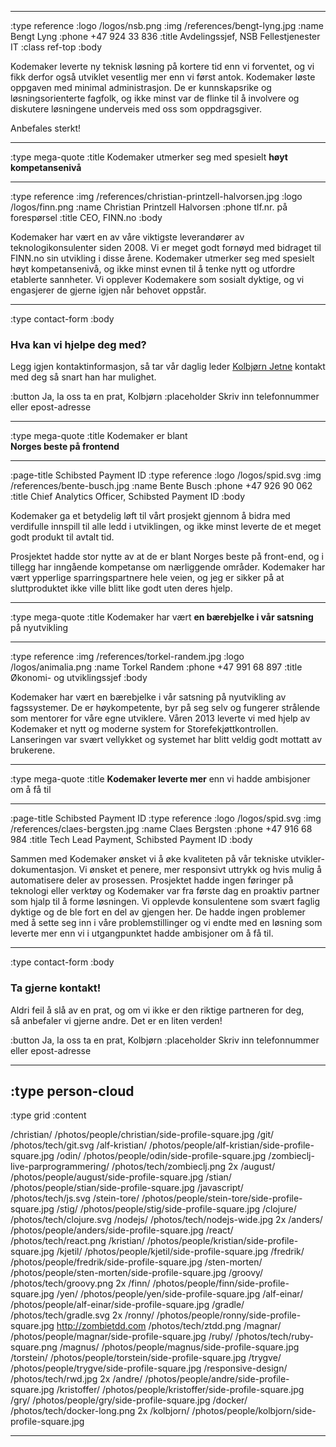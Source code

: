 

--------------------------------------------------------------------------------
:type reference
:logo /logos/nsb.png
:img /references/bengt-lyng.jpg
:name Bengt Lyng
:phone +47 924 33 836
:title Avdelingssjef, NSB Fellestjenester IT
:class ref-top
:body

Kodemaker leverte ny teknisk løsning på kortere tid enn vi
forventet, og vi fikk derfor også utviklet vesentlig mer enn vi
først antok. Kodemaker løste oppgaven med minimal administrasjon. De
er kunnskapsrike og løsningsorienterte fagfolk, og ikke minst var de
flinke til å involvere og diskutere løsningene underveis med oss som
oppdragsgiver.

Anbefales sterkt!

--------------------------------------------------------------------------------
:type mega-quote
:title Kodemaker utmerker seg med spesielt **høyt kompetansenivå**

--------------------------------------------------------------------------------
:type reference
:img /references/christian-printzell-halvorsen.jpg
:logo /logos/finn.png
:name Christian Printzell Halvorsen
:phone tlf.nr. på forespørsel
:title CEO, FINN.no
:body

Kodemaker har vært en av våre viktigste leverandører av teknologikonsulenter
siden 2008. Vi er meget godt fornøyd med bidraget til FINN.no
sin utvikling i disse årene. Kodemaker utmerker seg med spesielt høyt
kompetansenivå, og ikke minst evnen til å tenke nytt og utfordre etablerte
sannheter. Vi opplever Kodemakere som sosialt dyktige, og vi engasjerer de
gjerne igjen når behovet oppstår.

--------------------------------------------------------------------------------
:type contact-form
:body

### Hva kan vi hjelpe deg med?

Legg igjen kontaktinformasjon, så tar vår daglig leder
[Kolbjørn Jetne](/kolbjorn/) kontakt med deg så snart han har mulighet.

:button Ja, la oss ta en prat, Kolbjørn
:placeholder Skriv inn telefonnummer eller epost-adresse

--------------------------------------------------------------------------------
:type mega-quote
:title Kodemaker er blant<br> **Norges beste på frontend**

--------------------------------------------------------------------------------
:page-title Schibsted Payment ID
:type reference
:logo /logos/spid.svg
:img /references/bente-busch.jpg
:name Bente Busch
:phone +47 926 90 062
:title Chief Analytics Officer, Schibsted Payment ID
:body

Kodemaker ga et betydelig løft til vårt prosjekt gjennom å bidra med verdifulle 
innspill til alle ledd i utviklingen, og ikke minst leverte de et meget godt 
produkt til avtalt tid. 

Prosjektet hadde stor nytte av at de er blant Norges 
beste på front-end, og i tillegg har inngående kompetanse om nærliggende områder. 
Kodemaker har vært ypperlige sparringspartnere hele veien, og jeg er sikker på 
at sluttproduktet ikke ville blitt like godt uten deres hjelp. 

--------------------------------------------------------------------------------
:type mega-quote
:title Kodemaker har vært **en bærebjelke i vår satsning** på nyutvikling

--------------------------------------------------------------------------------
:type reference
:img /references/torkel-randem.jpg
:logo /logos/animalia.png
:name Torkel Randem
:phone +47 991 68 897
:title Økonomi- og utviklingssjef
:body

Kodemaker har vært en bærebjelke i vår satsning på nyutvikling av fagssystemer.
De er høykompetente, byr på seg selv og fungerer strålende som mentorer for våre
egne utviklere. Våren 2013 leverte vi med hjelp av Kodemaker et nytt og moderne
system for Storefekjøttkontrollen. Lanseringen var svært vellykket og systemet
har blitt veldig godt mottatt av brukerene.

--------------------------------------------------------------------------------
:type mega-quote
:title **Kodemaker leverte mer** enn vi hadde ambisjoner om å få til

--------------------------------------------------------------------------------
:page-title Schibsted Payment ID
:type reference
:logo /logos/spid.svg
:img /references/claes-bergsten.jpg
:name Claes Bergsten
:phone +47 916 68 984
:title Tech Lead Payment, Schibsted Payment ID
:body

Sammen med Kodemaker ønsket vi å øke kvaliteten på vår tekniske
utvikler&shy;dokumentasjon. Vi ønsket et penere, mer responsivt uttrykk og hvis mulig
å automatisere deler av prosessen. Prosjektet hadde ingen føringer på teknologi
eller verktøy og Kodemaker var fra første dag en proaktiv partner som hjalp
til å forme løsningen. Vi opplevde konsulentene som svært faglig dyktige og de
ble fort en del av gjengen her. De hadde ingen problemer med å sette seg inn i
våre problemstillinger og vi endte med en løsning som leverte mer enn vi i
utgangpunktet hadde ambisjoner om å få til.

--------------------------------------------------------------------------------
:type contact-form
:body

### Ta gjerne kontakt!

Aldri feil å slå av en prat, og om vi ikke er den riktige partneren for deg,
<br class="hide-lt-660">så anbefaler vi gjerne andre. Det er en liten verden!

:button Ja, la oss ta en prat, Kolbjørn
:placeholder Skriv inn telefonnummer eller epost-adresse

--------------------------------------------------------------------------------
:type person-cloud
--------------------------------------------------------------------------------
:type grid
:content

/christian/                        /photos/people/christian/side-profile-square.jpg
/git/                              /photos/tech/git.svg
/alf-kristian/                     /photos/people/alf-kristian/side-profile-square.jpg
/odin/                             /photos/people/odin/side-profile-square.jpg
/zombieclj-live-parprogrammering/  /photos/tech/zombieclj.png 2x
/august/                           /photos/people/august/side-profile-square.jpg
/stian/                            /photos/people/stian/side-profile-square.jpg
/javascript/                       /photos/tech/js.svg
/stein-tore/                       /photos/people/stein-tore/side-profile-square.jpg
/stig/                             /photos/people/stig/side-profile-square.jpg
/clojure/                          /photos/tech/clojure.svg
/nodejs/                           /photos/tech/nodejs-wide.jpg 2x
/anders/                           /photos/people/anders/side-profile-square.jpg
/react/                            /photos/tech/react.png
/kristian/                         /photos/people/kristian/side-profile-square.jpg
/kjetil/                           /photos/people/kjetil/side-profile-square.jpg
/fredrik/                          /photos/people/fredrik/side-profile-square.jpg
/sten-morten/                      /photos/people/sten-morten/side-profile-square.jpg
/groovy/                           /photos/tech/groovy.png 2x
/finn/                             /photos/people/finn/side-profile-square.jpg
/yen/                              /photos/people/yen/side-profile-square.jpg
/alf-einar/                        /photos/people/alf-einar/side-profile-square.jpg
/gradle/                           /photos/tech/gradle.svg 2x
/ronny/                            /photos/people/ronny/side-profile-square.jpg
http://zombietdd.com               /photos/tech/ztdd.png
/magnar/                           /photos/people/magnar/side-profile-square.jpg
/ruby/                             /photos/tech/ruby-square.png
/magnus/                           /photos/people/magnus/side-profile-square.jpg
/torstein/                         /photos/people/torstein/side-profile-square.jpg
/trygve/                           /photos/people/trygve/side-profile-square.jpg
/responsive-design/                /photos/tech/rwd.jpg 2x
/andre/                            /photos/people/andre/side-profile-square.jpg
/kristoffer/                       /photos/people/kristoffer/side-profile-square.jpg
/gry/                              /photos/people/gry/side-profile-square.jpg
/docker/                           /photos/tech/docker-long.png 2x
/kolbjorn/                         /photos/people/kolbjorn/side-profile-square.jpg

--------------------------------------------------------------------------------
